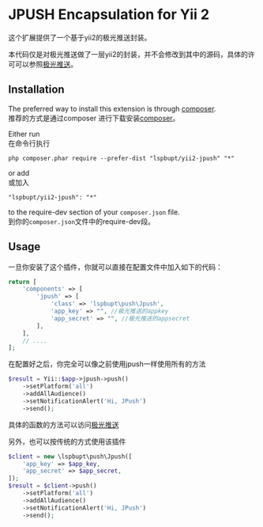 JPUSH Encapsulation for Yii 2
========================

这个扩展提供了一个基于yii2的极光推送封装。

本代码仅是对极光推送做了一层yii2的封装，并不会修改到其中的源码，具体的许可可以参照[极光推送](http://docs.jpush.cn/display/dev/Push-API-v3)。

Installation
------------

The preferred way to install this extension is through [composer](http://getcomposer.org/download/).  
推荐的方式是通过composer 进行下载安装[composer](http://getcomposer.org/download/)。  

Either run  
在命令行执行  
```
php composer.phar require --prefer-dist "lspbupt/yii2-jpush" "*"
```

or add  
或加入  

```
"lspbupt/yii2-jpush": "*"
```

to the require-dev section of your `composer.json` file.  
到你的`composer.json`文件中的require-dev段。  

Usage
-----
一旦你安装了这个插件，你就可以直接在配置文件中加入如下的代码：  

```php
return [
    'components' => [
        'jpush' => [
            'class' => 'lspbupt\push\Jpush',
            'app_key' => "", //极光推送的appkey
            'app_secret' => "", //极光推送的appsecret
        ],
    ],   
    // .... 
];
```

在配置好之后，你完全可以像之前使用jpush一样使用所有的方法 
```php
$result = Yii::$app->jpush->push()
    ->setPlatform('all')
    ->addAllAudience()
    ->setNotificationAlert('Hi, JPush')
    ->send();
```
具体的函数的方法可以访问[极光推送](http://docs.jpush.io/server/php_sdk/#composer)  

另外，也可以按传统的方式使用该插件

```php
$client = new \lspbupt\push\Jpush([
    'app_key' => $app_key,
    'app_secret' => $app_secret,
]);
$result = $client->push()
    ->setPlatform('all')
    ->addAllAudience()
    ->setNotificationAlert('Hi, JPush')
    ->send();
```
